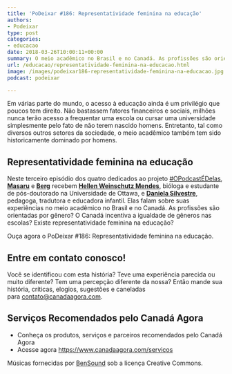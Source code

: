 ```yaml
---
title: 'PoDeixar #186: Representatividade feminina na educação'
authors:
- Podeixar
type: post
categories:
- educacao
date: 2018-03-26T10:00:11+00:00
summary: O meio acadêmico no Brasil e no Canadá. As profissões são orientadas por gênero? O Canadá incentiva a igualdade de gêneros nas escolas? Existe representatividade feminina na educação?
url: /educacao/representatividade-feminina-na-educacao.html
image: /images/podeixar186-representatividade-feminina-na-educacao.jpg
podcast: podeixar

---
```

Em várias parte do mundo, o acesso à educação ainda é um privilégio que poucos tem direito. Não bastassem fatores financeiros e sociais, milhões nunca terão acesso a frequentar uma escola ou cursar uma universidade simplesmente pelo fato de não terem nascido homens. Entretanto, tal como diversos outros setores da sociedade, o meio acadêmico também tem sido historicamente dominado por homens.

## Representatividade feminina na educação

Neste terceiro episódio dos quatro dedicados ao projeto <a href="http://opodcastedelas.com.br/" target="_blank" rel="noopener">#OPodcastÉDelas</a>, **[Masaru][1]** e **[Berg][2]** recebem <a href="https://www.linkedin.com/in/hellen-chris-weinschutz-mendes-5ab82966/" target="_blank" rel="noopener"><strong>Hellen Weinschutz Mendes</strong></a>, bióloga e estudante de pós-doutorado na Universidade de Ottawa, e **<a href="https://www.linkedin.com/in/danielasilvestre/" target="_blank" rel="noopener">Daniela Silvestre</a>**, pedagoga, tradutora e educadora infantil. Elas falam sobre suas experiências no meio acadêmico no Brasil e no Canadá. As profissões são orientadas por gênero? O Canadá incentiva a igualdade de gêneros nas escolas? Existe representatividade feminina na educação?

Ouça agora o PoDeixar #186: Representatividade feminina na educação.



## Entre em contato conosco!

Você se identificou com esta história? Teve uma experiência parecida ou muito diferente? Tem uma percepção diferente da nossa? Então mande sua história, críticas, elogios, sugestões e caneladas para <contato@canadaagora.com>.

## Serviços Recomendados pelo Canadá Agora

  * Conheça os produtos, serviços e parceiros recomendados pelo Canadá Agora
  * Acesse agora <https://www.canadaagora.com/servicos>

Músicas fornecidas por <a href="http://www.bensound.com/" target="_blank" rel="noopener noreferrer">BenSound</a> sob a licença Creative Commons.

 [1]: https://www.canadaagora.com/japa
 [2]: https://www.canadaagora.com/berg